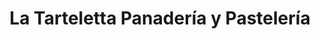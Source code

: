 ---
title: "La Tarteletta Panadería y Pastelería"
url: /loja/la-tarteletta-panaderia-y-pasteleria/
shop: panadería
---